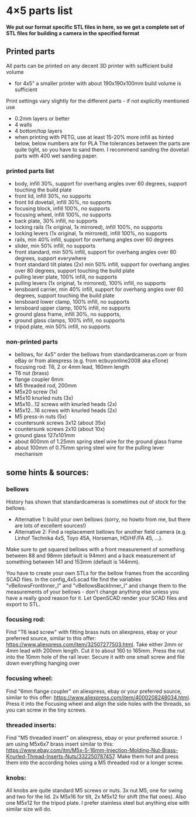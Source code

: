 # 4&times;5 parts list

**We put our format specific STL files in here, so we get a complete set of STL files for building a camera in the specified format**

## Printed parts

All parts can be printed on any decent 3D printer with sufficient build volume 
- for 4x5" a smaller printer with about 190x190x100mm build volume is sufficient

Print settings vary slightly for the different parts - if not explicitly mentioned use
- 0.2mm layers or better
- 4 walls
- 4 bottom/top layers
- when printing with PETG, use at least 15-20% more infill as hinted below, below numbers are for PLA
The tolerances between the parts are quite tight, so you have to sand them. I recommend sanding the dovetail parts with 400 wet sanding paper. 

### printed parts list
- body, infill 30%, support for overhang angles over 60 degrees, support touching the build plate
- front lid, infill 30%, no supports
- front lid dovetail, infill 30%, no supports
- focusing block, infill 100%, no supports
- focusing wheel, infill 100%, no supports
- back plate, 30% infill, no supports
- locking rails (1x original, 1x mirrored), infill 100%, no supports
- locking levers (1x original, 1x mirrored), infill 100%, no supports
- rails, min 40% infill, support for overhang angles over 60 degrees
- slider, min 50% infill, no supports
- front standard, min 50% infill, support for overhang angles over 80 degrees, support everywhere
- front standard tilt plates (2x) min 50% infill, support for overhang angles over 80 degrees, support touching the build plate
- pulling lever plate, 100% infill, no supports
- pulling levers (1x original, 1x mirrored), 100% infill, no supports
- lensboard carrier, min 40% infill, support for overhang angles over 60 degrees, support touching the build plate
- lensboard lower clamp, 100% infill, no supports
- lensboard upper clamp, 100% infill, no supports
- ground glass frame, infill 30%, no supports,
- ground glass clamps, 100% infill, no supports
- tripod plate, min 50% infill, no supports

### non-printed parts
- bellows, for 4x5" order the bellows from standardcameras.com or from eBay or from aliexpress (e.g. from ecbuyonline2008 aka eTone)
- focusing rod: T6, 2 or 4mm lead, 160mm length
- T6 nut (brass) 
- flange coupler 6mm
- M5 threaded rod, 200mm
- M5x20 screw (1x)
- M5x10 knurled nuts (3x)
- M5x10...12 screws with knurled heads (2x)
- M5x12...16 screws with knurled heads (2x)
- M5 press-in nuts (5x)
- countersunk screws 3x12 (about 35x)
- countersunk screws 2x10 (about 10x)
- ground glass 127x101mm
- about 600mm of 1.25mm spring steel wire for the ground glass frame
- about 100mm of 0.75mm spring steel wire for the pulling lever mechanism

## some hints & sources:
### bellows
History has shown that standardcameras is sometimes out of stock for the bellows.
- Alternative 1: build your own bellows (sorry, no howto from me, but there are lots of excellent sources!)
- Alternative 2: Find a replacement bellows for another field camera (e.g. Linhof Technika 4x5, Toyo 45A, Horseman, HD/HF/FA 45, ...). 

Make sure to get squared bellows with a front measurement of something between 88 and 98mm (default is 94mm) and a back measurement of something between 141 and 153mm (default is 144mm).

You have to create your own STLs for the bellow frames from the according SCAD files. In the config_4x5.scad file find the variables "vBellowsFrontInner_l" and "vBellowsBackInner_l" and change them to the measurements of your bellows - don't change anything else unless you have a really good reason for it. Let OpenSCAD render your SCAD files and export to STL.

### focusing rod:
Find "T6 lead screw" with fitting brass nuts on aliexpress, ebay or your preferred source, similar to this offer: https://www.aliexpress.com/item/32507277503.html. 
Take either 2mm or 4mm lead with 200mm length. 
Cut it to about 160 to 165mm. 
Press the nut into the 10mm hole of the rail lever. 
Secure it with one small screw and file down everything hanging over

### focusing wheel:
Find "6mm flange coupler" on aliexpress, ebay or your preferred source, similar to this offer: https://www.aliexpress.com/item/4000208248034.html.
Press it into the Focusing wheel and align the side holes with the threads, so you can screw in the tiny screws.

### threaded inserts:
Find "M5 threaded insert" on aliexpress, ebay or your preferred source. I am using M5x6x7 brass insert similar to this: https://www.ebay.com/itm/M5x-5-16mm-Injection-Molding-Nut-Brass-Knurled-Thread-Inserts-Nuts/332250787457. 
Make them hot and press them into the according holes using a M5 threaded rod or a longer screw.

### knobs:
All knobs are quite standard M5 screws or nuts. 
3x nut M5, one for swing and two for the lid. 
2x M5x16 for tilt, 2x M5x12 for shift (the flat ones). 
Also one M5x12 for the tripod plate. 
I prefer stainless steel but anything else with similar size will do.
